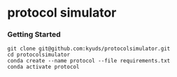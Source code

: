 # protocol simulator

### Getting Started
```
git clone git@github.com:kyuds/protocolsimulator.git
cd protocolsimulator
conda create --name protocol --file requirements.txt
conda activate protocol
```
